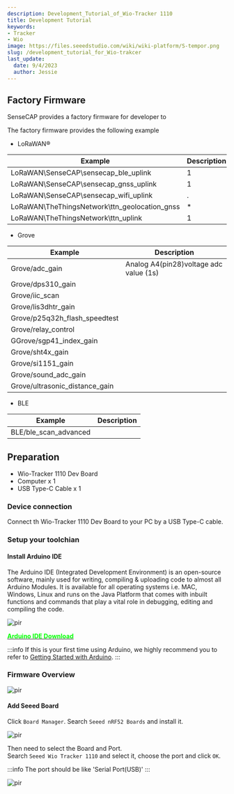 ```yaml
---
description: Development_Tutorial_of_Wio-Tracker 1110 
title: Development Tutorial
keywords:
- Tracker
- Wio
image: https://files.seeedstudio.com/wiki/wiki-platform/S-tempor.png
slug: /development_tutorial_for_Wio-trakcer
last_update:
  date: 9/4/2023
  author: Jessie
---
```



## Factory Firmware

SenseCAP provides a factory firmware for developer to 

The factory firmware provides the following example<br/>
* LoRaWAN® 

|**Example**|**Description**|
| - | - |
|LoRaWAN\SenseCAP\sensecap_ble_uplink|1|
|LoRaWAN\SenseCAP\sensecap_gnss_uplink|1|
|LoRaWAN\SenseCAP\sensecap_wifi_uplink|.|
|LoRaWAN\TheThingsNetwork\ttn_geolocation_gnss|*|
|LoRaWAN\TheThingsNetwork\ttn_uplink|1|

* Grove

|**Example**|**Description**|
| - | - |
|Grove/adc_gain|Analog A4(pin28)voltage adc value (1s)|
|Grove/dps310_gain||
|Grove/iic_scan||
|Grove/lis3dhtr_gain||
|Grove/p25q32h_flash_speedtest||
|Grove/relay_control||
|GGrove/sgp41_index_gain||
|Grove/sht4x_gain||
|Grove/si1151_gain||
|Grove/sound_adc_gain||
|Grove/ultrasonic_distance_gain||


* BLE

|**Example**|**Description**|
| - | - |
|BLE/ble_scan_advanced||



## Preparation

* Wio-Tracker 1110 Dev Board
* Computer x 1
* USB Type-C Cable x 1

### Device connection

Connect th Wio-Tracker 1110 Dev Board to your PC by a USB Type-C cable.

### Setup your toolchian

#### Install Arduino IDE

The Arduino IDE (Integrated Development Environment) is an open-source software, mainly used for writing, compiling & uploading code to almost all Arduino Modules.
It is available for all operating systems i.e. MAC, Windows, Linux and runs on the Java Platform that comes with inbuilt functions and commands that play a vital role in debugging, editing and compiling the code.

<p style={{textAlign: 'center'}}><img src="https://files.seeedstudio.com/wiki/SenseCAP/wio_tracker/arduino-wio.png" alt="pir" width={800} height="auto" /></p>

<div class="get_one_now_container" style={{textAlign: 'center'}}>
    <a class="get_one_now_item" href="https://www.arduino.cc/en/software">
            <strong><span><font color={'FFFFFF'} size={"4"}> Arduino IDE Download </font></span></strong>
    </a>
</div>

:::info
If this is your first time using Arduino, we highly recommend you to refer to [Getting Started with Arduino](https://wiki.seeedstudio.com/Getting_Started_with_Arduino/).
:::


### Firmware Overview

<p style={{textAlign: 'center'}}><img src="https://github.com/SeeedWenzy/Wio_Tracker_1110_Examples/blob/60e815a9f4ae39b1be2dedd7621b418824df4e1d/media/1.png" alt="pir" width={600} height="auto" /></p>


#### Add Seeed Board


Click `Board Manager`.
Search `Seeed nRF52 Boards` and install it.

<p style={{textAlign: 'center'}}><img src="https://files.seeedstudio.com/wiki/SenseCAP/wio_tracker/install-boa.png" alt="pir" width={800} height="auto" /></p>


Then need to select the Board and Port.<br/>
Search `Seeed Wio Tracker 1110` and select it, choose the port and click `OK`.

:::info
The port should be like 'Serial Port(USB)'
:::


<p style={{textAlign: 'center'}}><img src="https://files.seeedstudio.com/wiki/SenseCAP/wio_tracker/port.png" alt="pir" width={800} height="auto" /></p>